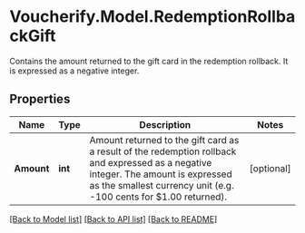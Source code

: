# Voucherify.Model.RedemptionRollbackGift
Contains the amount returned to the gift card in the redemption rollback. It is expressed as a negative integer.

## Properties

Name | Type | Description | Notes
------------ | ------------- | ------------- | -------------
**Amount** | **int** | Amount returned to the gift card as a result of the redemption rollback and expressed as a negative integer. The amount is expressed as the smallest currency unit (e.g. -100 cents for $1.00 returned). | [optional] 

[[Back to Model list]](../../README.md#documentation-for-models) [[Back to API list]](../../README.md#documentation-for-api-endpoints) [[Back to README]](../../README.md)

